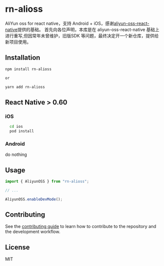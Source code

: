 # rn-alioss

AliYun oss for react native，支持 Android + iOS，感谢[aliyun-oss-react-native](https://github.com/aliyun/aliyun-oss-react-native)提供的基础。 首先向各位声明，本库是在 aliyun-oss-react-native 基础上进行重写,但因常年未曾维护，旧版SDK 等问题，最终决定开一个新仓库，提供给新项目使用。

## Installation

```sh
npm install rn-alioss

or

yarn add rn-alioss
```
## React Native >  0.60

### iOS
```sh
  cd ios
  pod install
```

### Android 

do nothing 

## Usage

```js
import { AliyunOSS } from "rn-alioss";

// ...

AliyunOSS.enableDevMode();

```

## Contributing

See the [contributing guide](CONTRIBUTING.md) to learn how to contribute to the repository and the development workflow.

## License

MIT
